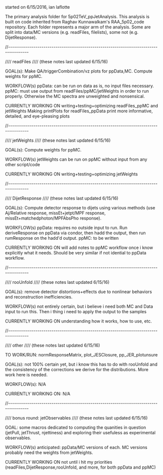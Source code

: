 started on 6/15/2016, ian laflotte

The primary analysis folder for 5p02TeV_ppJetAnalysis. This analysis is built on code inherited from Raghav Kunnawalkam's RAA_5p02_code repository. Each folder represents a major arm of the analysis. Some are split into data/MC versions (e.g. readFiles, filelists), some not (e.g. DijetResponse).




//----------------------------------------------------------------------------------------

//// readFiles 
//// (these notes last updated 6/15/16)

GOAL(s): Make QA/triggerCombination/vz plots for ppData,MC. Compute weights for ppMC.

WORKFLOW(s)
ppData: can be run on data as is, no input files necessary.
ppMC: must use output from readFiles/ppMC/jetWeights in order to run properly. Otherwise the MC spectra are unweighted and nonsensical.

CURRENTLY WORKING ON
writing+testing+optimizing readFiles_ppMC and jetWeights
Making printPlots for readFiles_ppData print more informative, detailed, and eye-pleasing plots





//----------------------------------------------------------------------------------------

//// jetWeights
//// (these notes last updated 6/15/16)

GOAL(s): Compute weights for ppMC.

WORKFLOW(s)
jetWeights can be run on ppMC without input from any other script/code

CURRENTLY WORKING ON
writing+testing+optimizing jetWeights




//----------------------------------------------------------------------------------------

//// DijetResponse 
//// (these notes last updated 6/15/16)

GOAL(s): Compute detector response to dijets using various methods (use Aj/Relative response, missEt+jetpt/MPF response, missEt+matchedphoton/MPFAbsPho response).

WORKFLOW(s)
ppData: requires no outside input to run. Run deriveResponse on ppData via condor, then hadd the output, then run rumResponse on the hadd'd output.
ppMC: to be written

CURRENTLY WORKING ON
will add notes to ppMC workflow once i know explicitly what it needs. Should be very similar if not idential to ppData workflow.




//----------------------------------------------------------------------------------------

//// rooUnfold 
//// (these notes last updated 6/15/16)

GOAL(s): remove detector distortions+effects due to nonlinear behaviors and reconstruction inefficiencies. 

WORKFLOW(s)
not entirely certain, but i believe i need both MC and Data input to run this. Then i thing i need to apply the output to the samples

CURRENTLY WORKING ON
understanding how it works, how to use, etc.




//----------------------------------------------------------------------------------------

//// other
//// (these notes last updated 6/15/16)

TO WORK/RUN: normResponseMatrix, plot_JESClosure, pp_JER_plotunsure

GOAL(s): not 100% certain yet, but i know this has to do with rooUnfold and the consistency of the corrections we derive for the distributions. More work here is needed.
 
WORKFLOW(s): 
N/A

CURRENTLY WORKING ON:
N/A




//----------------------------------------------------------------------------------------

//// bonus round: jetObservables 
//// (these notes last updated 6/15/16)

GOAL: some macros dedicated to computing the quanities in question (jetPull, jetThrust, njettiness) and exploring their usefuless as experimental observables. 

WORKFLOW(s)
anticipated: ppData/MC versions of each. MC versions probably need the weights from jetWeights.

CURRENTLY WORKING ON
not until i hit my priorities (readFiles,DijetResponse,rooUnfold, and more, for both ppData and ppMC)